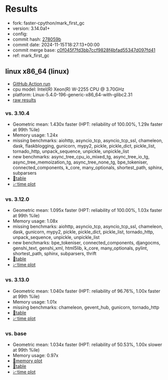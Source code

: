 # Results

- fork: faster-cpython/mark_first_gc
- version: 3.14.0a1+
- config: 
- commit hash: [278059b](https://github.com/faster%2dcpython/cpython/commit/278059b)
- commit date: 2024-11-15T18:27:13+00:00
- commit merge base: [c0f045f7fd3bb7ccf9828f4bfad55347d097fd41](https://github.com/python/cpython/commit/c0f045f7fd3bb7ccf9828f4bfad55347d097fd41)
- ref: mark_first_gc

## linux x86_64 (linux)

- [GitHub Action run](https://github.com/faster-cpython/benchmarking/actions/runs/11861697962)
- cpu model: Intel(R) Xeon(R) W-2255 CPU @ 3.70GHz
- platform: Linux-5.4.0-196-generic-x86_64-with-glibc2.31
- [raw results](bm-20241115-linux-x86_64-faster%252dcpython-mark_first_gc-3.14.0a1%2B-278059b.json)

### vs. 3.10.4

- Geometric mean: 1.430x faster (HPT: reliability of 100.00%, 1.29x faster at 99th %ile)
- Memory usage: 1.24x
- missing benchmarks: aiohttp, asyncio_tcp, asyncio_tcp_ssl, chameleon, dask, flaskblogging, gunicorn, mypy2, pickle, pickle_dict, pickle_list, tornado_http, unpack_sequence, unpickle, unpickle_list
- new benchmarks: async_tree_cpu_io_mixed_tg, async_tree_io_tg, async_tree_memoization_tg, async_tree_none_tg, bpe_tokeniser, connected_components, k_core, many_optionals, shortest_path, sphinx, subparsers
- [📄table](bm-20241115-linux-x86_64-faster%252dcpython-mark_first_gc-3.14.0a1%2B-278059b-vs-3.10.4.md)
- [📈time plot](bm-20241115-linux-x86_64-faster%252dcpython-mark_first_gc-3.14.0a1%2B-278059b-vs-3.10.4.svg)

### vs. 3.12.0

- Geometric mean: 1.095x faster (HPT: reliability of 100.00%, 1.03x faster at 99th %ile)
- Memory usage: 1.08x
- missing benchmarks: aiohttp, asyncio_tcp, asyncio_tcp_ssl, chameleon, dask, gunicorn, mypy2, pickle, pickle_dict, pickle_list, tornado_http, unpack_sequence, unpickle, unpickle_list
- new benchmarks: bpe_tokeniser, connected_components, djangocms, genshi_text, genshi_xml, html5lib, k_core, many_optionals, pylint, shortest_path, sphinx, subparsers, thrift
- [📄table](bm-20241115-linux-x86_64-faster%252dcpython-mark_first_gc-3.14.0a1%2B-278059b-vs-3.12.0.md)
- [📈time plot](bm-20241115-linux-x86_64-faster%252dcpython-mark_first_gc-3.14.0a1%2B-278059b-vs-3.12.0.svg)

### vs. 3.13.0

- Geometric mean: 1.040x faster (HPT: reliability of 96.76%, 1.00x faster at 99th %ile)
- Memory usage: 1.01x
- missing benchmarks: chameleon, gevent_hub, gunicorn, tornado_http
- [📄table](bm-20241115-linux-x86_64-faster%252dcpython-mark_first_gc-3.14.0a1%2B-278059b-vs-3.13.0.md)
- [📈time plot](bm-20241115-linux-x86_64-faster%252dcpython-mark_first_gc-3.14.0a1%2B-278059b-vs-3.13.0.svg)

### vs. base

- Geometric mean: 1.034x faster (HPT: reliability of 50.53%, 1.00x slower at 99th %ile)
- Memory usage: 0.97x
- [🧠memory plot](bm-20241115-linux-x86_64-faster%252dcpython-mark_first_gc-3.14.0a1%2B-278059b-vs-base-mem.svg)
- [📄table](bm-20241115-linux-x86_64-faster%252dcpython-mark_first_gc-3.14.0a1%2B-278059b-vs-base.md)
- [📈time plot](bm-20241115-linux-x86_64-faster%252dcpython-mark_first_gc-3.14.0a1%2B-278059b-vs-base.svg)

